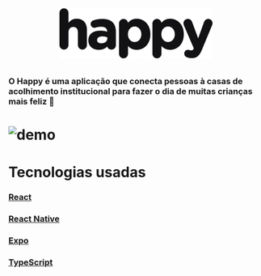 # <p align="center"><img src ="https://github.com/rocketseat-education/nlw-03-omnistack/raw/master/.github/logo.svg" alt="demo"></p>
### O Happy é uma aplicação que conecta pessoas à casas de acolhimento institucional para fazer o dia de muitas crianças mais feliz 💜
# <img src="https://user-images.githubusercontent.com/70142925/171282615-a9201aff-f86d-489e-b88f-72cc8491fb95.png" alt="demo">
# Tecnologias usadas
### <a href="https://reactjs.org" rel="nofollow">React</a>
### <a href="https://facebook.github.io/react-native/" rel="nofollow">React Native</a>
### <a href="https://expo.io/" rel="nofollow">Expo</a>
### <a href="https://www.typescriptlang.org/" rel="nofollow">TypeScript</a>
